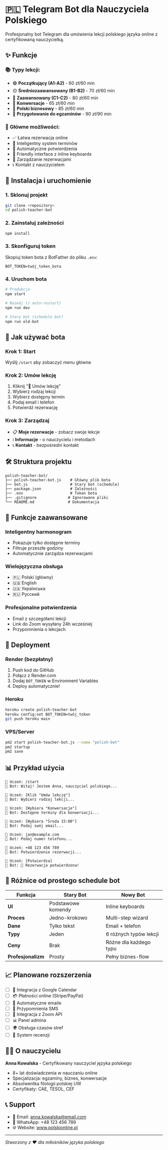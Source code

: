 # 🇵🇱 Telegram Bot dla Nauczyciela Polskiego

Profesjonalny bot Telegram dla umówienia lekcji polskiego języka online z certyfikowaną nauczycielką.

## ✨ Funkcje

### 📚 **Typy lekcji:**
- 🟢 **Początkujący (A1-A2)** - 60 zł/60 min
- 🟡 **Średniozaawansowany (B1-B2)** - 70 zł/60 min  
- 🔴 **Zaawansowany (C1-C2)** - 80 zł/60 min
- 💬 **Konwersacje** - 65 zł/60 min
- 💼 **Polski biznesowy** - 85 zł/60 min
- 📝 **Przygotowanie do egzaminów** - 90 zł/90 min

### 🎯 **Główne możliwości:**
- ✅ Łatwa rezerwacja online
- 📅 Inteligentny system terminów
- 📧 Automatyczne potwierdzenia
- 📱 Friendly interface z inline keyboards
- 🔄 Zarządzanie rezerwacjami
- 📞 Kontakt z nauczycielem

## 🚀 Instalacja i uruchomienie

### 1. Sklonuj projekt
```bash
git clone <repository>
cd polish-teacher-bot
```

### 2. Zainstaluj zależności
```bash
npm install
```

### 3. Skonfiguruj token
Skopiuj token bota z BotFather do pliku `.env`:
```
BOT_TOKEN=twój_token_bota
```

### 4. Uruchom bota
```bash
# Produkcja
npm start

# Rozwój (z auto-restart)
npm run dev

# Stary bot (schedule bot)
npm run old-bot
```

## 📱 Jak używać bota

### **Krok 1: Start**
Wyślij `/start` aby zobaczyć menu główne

### **Krok 2: Umów lekcję**
1. Kliknij "📅 Umów lekcję"
2. Wybierz rodzaj lekcji
3. Wybierz dostępny termin
4. Podaj email i telefon
5. Potwierdź rezerwację

### **Krok 3: Zarządzaj**
- 📋 **Moje rezerwacje** - zobacz swoje lekcje
- ℹ️ **Informacje** - o nauczycielu i metodach
- 📞 **Kontakt** - bezpośredni kontakt

## 🛠 Struktura projektu

```
polish-teacher-bot/
├── polish-teacher-bot.js    # Główny plik bota 
├── bot.js                   # Stary bot (schedule)
├── package.json             # Zależności
├── .env                     # Token bota
├── .gitignore              # Ignorowane pliki
└── README.md               # Dokumentacja
```

## 🌟 Funkcje zaawansowane

### **Inteligentny harmonogram**
- Pokazuje tylko dostępne terminy
- Filtruje przeszłe godziny
- Automatycznie zarządza rezerwacjami

### **Wielojęzyczna obsługa**
- 🇵🇱 Polski (główny)
- 🇬🇧 English
- 🇺🇦 Українська  
- 🇷🇺 Русский

### **Profesjonalne potwierdzenia**
- Email z szczegółami lekcji
- Link do Zoom wysyłany 24h wcześniej
- Przypomnienia o lekcjach

## 🚀 Deployment

### **Render (bezpłatny)**
1. Push kod do GitHub
2. Połącz z Render.com
3. Dodaj `BOT_TOKEN` w Environment Variables
4. Deploy automatycznie!

### **Heroku**
```bash
heroku create polish-teacher-bot
heroku config:set BOT_TOKEN=twój_token
git push heroku main
```

### **VPS/Server**
```bash
pm2 start polish-teacher-bot.js --name "polish-bot"
pm2 startup
pm2 save
```

## 📊 Przykład użycia

```
👤 Uczeń: /start
🤖 Bot: Witaj! Jestem Anna, nauczyciel polskiego...

👤 Uczeń: [Klik "Umów lekcję"]
🤖 Bot: Wybierz rodzaj lekcji...

👤 Uczeń: [Wybiera "Konwersacje"] 
🤖 Bot: Dostępne terminy dla konwersacji...

👤 Uczeń: [Wybiera "Środa 15:00"]
🤖 Bot: Podaj swój email...

👤 Uczeń: jan@example.com
🤖 Bot: Podaj numer telefonu...

👤 Uczeń: +48 123 456 789
🤖 Bot: Potwierdzenie rezerwacji...

👤 Uczeń: [Potwierdza]
🤖 Bot: 🎉 Rezerwacja potwierdzona!
```

## 🎯 Różnice od prostego schedule bot

| Funkcja | Stary Bot | Nowy Bot |
|---------|-----------|----------|
| **UI** | Podstawowe komendy | Inline keyboards |
| **Proces** | Jedno-krokowo | Multi-step wizard |
| **Dane** | Tylko tekst | Email + telefon |
| **Typy** | Jeden | 6 różnych typów lekcji |
| **Ceny** | Brak | Różne dla każdego typu |
| **Profesjonalizm** | Prosty | Pełny biznes-flow |

## 📈 Planowane rozszerzenia

- [ ] 📅 Integracja z Google Calendar
- [ ] 💳 Płatności online (Stripe/PayPal)
- [ ] 📧 Automatyczne emaile
- [ ] 📱 Przypomnienia SMS
- [ ] 🎥 Integracja z Zoom API
- [ ] 📊 Panel admina
- [ ] 🌍 Obsługa czasów stref
- [ ] 📝 System recenzji

## 👩‍🏫 O nauczycielu

**Anna Kowalska** - Certyfikowany nauczyciel języka polskiego
- 8+ lat doświadczenia w nauczaniu online
- Specjalizacja: egzaminy, biznes, konwersacje  
- Absolwentka filologii polskiej UW
- Certyfikaty: CAE, TESOL, CEF

## 📞 Support

- 📧 Email: anna.kowalska@email.com
- 📱 WhatsApp: +48 123 456 789  
- 🌐 Website: www.polskionline.pl

---
*Stworzony z ❤️ dla miłośników języka polskiego*